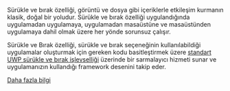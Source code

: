 ﻿Sürükle ve bırak özelliği, görüntü ve dosya gibi içeriklerle etkileşim kurmanın klasik, doğal bir yoludur. Sürükle ve bırak özelliği uygulandığında uygulamadan uygulamaya, uygulamadan masaüstüne ve masaüstünden uygulamaya dahil olmak üzere her yönde sorunsuz çalışır.

Sürükle ve Bırak özelliği, sürükle ve bırak seçeneğinin kullanılabildiği uygulamalar oluşturmak için gereken kodu basitleştirmek üzere [standart UWP sürükle ve bırak işlevselliği](https://docs.microsoft.com/windows/uwp/design/input/drag-and-drop) üzerinde bir sarmalayıcı hizmeti sunar ve uygulamanızın kullandığı framework desenini takip eder.

[Daha fazla bilgi](https://github.com/microsoft/TemplateStudio/blob/main/docs/UWP/features/drag-and-drop.md)
